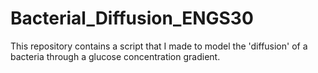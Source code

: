 # Bacterial_Diffusion_ENGS30
This repository contains a script that I made to model the 'diffusion' of a bacteria through a glucose concentration gradient. 
